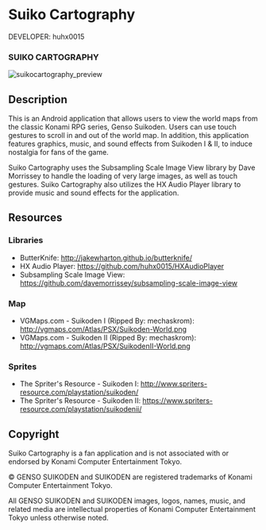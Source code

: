 Suiko Cartography
=================

DEVELOPER: huhx0015

### SUIKO CARTOGRAPHY
![suikocartography_preview](https://user-images.githubusercontent.com/1645482/27316757-d31493f6-5536-11e7-89b9-2befdbd9357e.gif)

## Description

This is an Android application that allows users to view the world maps from the classic Konami RPG series, Genso Suikoden. Users can use touch gestures to scroll in and out of the world map. In addition, this application features graphics, music, and sound effects from Suikoden I & II, to induce nostalgia for fans of the game.

Suiko Cartography uses the Subsampling Scale Image View library by Dave Morrissey to handle the loading of very large images, as well as touch gestures. Suiko Cartography also utilizes the HX Audio Player library to provide music and sound effects for the application.

## Resources

### Libraries

* ButterKnife: http://jakewharton.github.io/butterknife/
* HX Audio Player: https://github.com/huhx0015/HXAudioPlayer
* Subsampling Scale Image View: https://github.com/davemorrissey/subsampling-scale-image-view

### Map

* VGMaps.com - Suikoden I (Ripped By: mechaskrom): http://vgmaps.com/Atlas/PSX/Suikoden-World.png
* VGMaps.com - Suikoden II (Ripped By: mechaskrom): http://vgmaps.com/Atlas/PSX/SuikodenII-World.png

### Sprites

* The Spriter's Resource - Suikoden I: http://www.spriters-resource.com/playstation/suikoden/
* The Spriter's Resource - Suikoden II: https://www.spriters-resource.com/playstation/suikodenii/

## Copyright

Suiko Cartography is a fan application and is not associated with or endorsed by Konami Computer Entertainment Tokyo.

© GENSO SUIKODEN and SUIKODEN are registered trademarks of Konami Computer Entertainment Tokyo.

All GENSO SUIKODEN and SUIKODEN images, logos, names, music, and related media are intellectual properties of Konami Computer Entertainment Tokyo unless otherwise noted.
